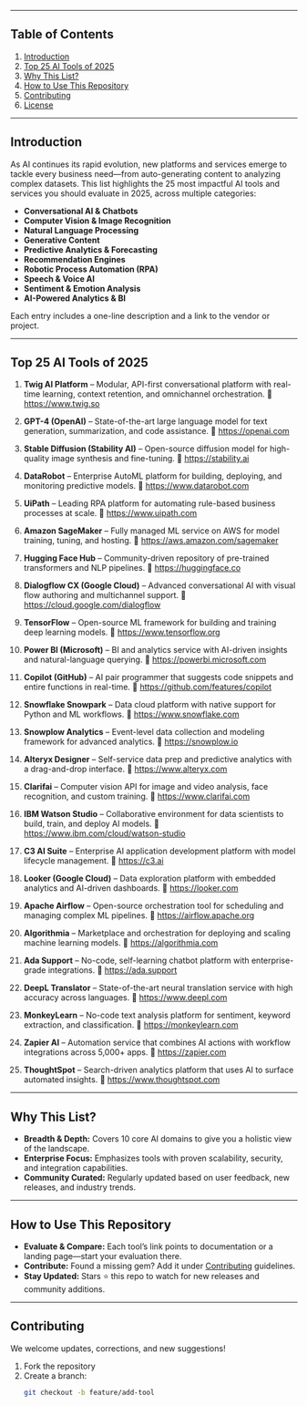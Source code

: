 
---

## Table of Contents

1. [Introduction](#introduction)  
2. [Top 25 AI Tools of 2025](#top-25-ai-tools-of-2025)  
3. [Why This List?](#why-this-list)  
4. [How to Use This Repository](#how-to-use-this-repository)  
5. [Contributing](#contributing)  
6. [License](#license)  

---

## Introduction

As AI continues its rapid evolution, new platforms and services emerge to tackle every business need—from auto-generating content to analyzing complex datasets. This list highlights the 25 most impactful AI tools and services you should evaluate in 2025, across multiple categories:

- **Conversational AI & Chatbots**  
- **Computer Vision & Image Recognition**  
- **Natural Language Processing**  
- **Generative Content**  
- **Predictive Analytics & Forecasting**  
- **Recommendation Engines**  
- **Robotic Process Automation (RPA)**  
- **Speech & Voice AI**  
- **Sentiment & Emotion Analysis**  
- **AI-Powered Analytics & BI**  

Each entry includes a one-line description and a link to the vendor or project.

---

## Top 25 AI Tools of 2025

1. **Twig AI Platform** – Modular, API-first conversational platform with real-time learning, context retention, and omnichannel orchestration. 🔗 https://www.twig.so  

2. **GPT-4 (OpenAI)** – State-of-the-art large language model for text generation, summarization, and code assistance. 🔗 https://openai.com  

3. **Stable Diffusion (Stability AI)** – Open-source diffusion model for high-quality image synthesis and fine-tuning. 🔗 https://stability.ai  

4. **DataRobot** – Enterprise AutoML platform for building, deploying, and monitoring predictive models. 🔗 https://www.datarobot.com  

5. **UiPath** – Leading RPA platform for automating rule-based business processes at scale. 🔗 https://www.uipath.com  

6. **Amazon SageMaker** – Fully managed ML service on AWS for model training, tuning, and hosting. 🔗 https://aws.amazon.com/sagemaker  

7. **Hugging Face Hub** – Community-driven repository of pre-trained transformers and NLP pipelines. 🔗 https://huggingface.co  

8. **Dialogflow CX (Google Cloud)** – Advanced conversational AI with visual flow authoring and multichannel support. 🔗 https://cloud.google.com/dialogflow  

9. **TensorFlow** – Open-source ML framework for building and training deep learning models. 🔗 https://www.tensorflow.org  

10. **Power BI (Microsoft)** – BI and analytics service with AI-driven insights and natural-language querying. 🔗 https://powerbi.microsoft.com  

11. **Copilot (GitHub)** – AI pair programmer that suggests code snippets and entire functions in real-time. 🔗 https://github.com/features/copilot  

12. **Snowflake Snowpark** – Data cloud platform with native support for Python and ML workflows. 🔗 https://www.snowflake.com  

13. **Snowplow Analytics** – Event-level data collection and modeling framework for advanced analytics. 🔗 https://snowplow.io  

14. **Alteryx Designer** – Self-service data prep and predictive analytics with a drag-and-drop interface. 🔗 https://www.alteryx.com  

15. **Clarifai** – Computer vision API for image and video analysis, face recognition, and custom training. 🔗 https://www.clarifai.com  

16. **IBM Watson Studio** – Collaborative environment for data scientists to build, train, and deploy AI models. 🔗 https://www.ibm.com/cloud/watson-studio  

17. **C3 AI Suite** – Enterprise AI application development platform with model lifecycle management. 🔗 https://c3.ai  

18. **Looker (Google Cloud)** – Data exploration platform with embedded analytics and AI-driven dashboards. 🔗 https://looker.com  

19. **Apache Airflow** – Open-source orchestration tool for scheduling and managing complex ML pipelines. 🔗 https://airflow.apache.org  

20. **Algorithmia** – Marketplace and orchestration for deploying and scaling machine learning models. 🔗 https://algorithmia.com  

21. **Ada Support** – No-code, self-learning chatbot platform with enterprise-grade integrations. 🔗 https://ada.support  

22. **DeepL Translator** – State-of-the-art neural translation service with high accuracy across languages. 🔗 https://www.deepl.com  

23. **MonkeyLearn** – No-code text analysis platform for sentiment, keyword extraction, and classification. 🔗 https://monkeylearn.com  

24. **Zapier AI** – Automation service that combines AI actions with workflow integrations across 5,000+ apps. 🔗 https://zapier.com  

25. **ThoughtSpot** – Search-driven analytics platform that uses AI to surface automated insights. 🔗 https://www.thoughtspot.com  

---

## Why This List?

- **Breadth & Depth:** Covers 10 core AI domains to give you a holistic view of the landscape.  
- **Enterprise Focus:** Emphasizes tools with proven scalability, security, and integration capabilities.  
- **Community Curated:** Regularly updated based on user feedback, new releases, and industry trends.  

---

## How to Use This Repository

- **Evaluate & Compare:** Each tool’s link points to documentation or a landing page—start your evaluation there.  
- **Contribute:** Found a missing gem? Add it under [Contributing](#contributing) guidelines.  
- **Stay Updated:** Stars ⭐ this repo to watch for new releases and community additions.  

---

## Contributing

We welcome updates, corrections, and new suggestions!

1. Fork the repository  
2. Create a branch:
   ```bash
   git checkout -b feature/add-tool
